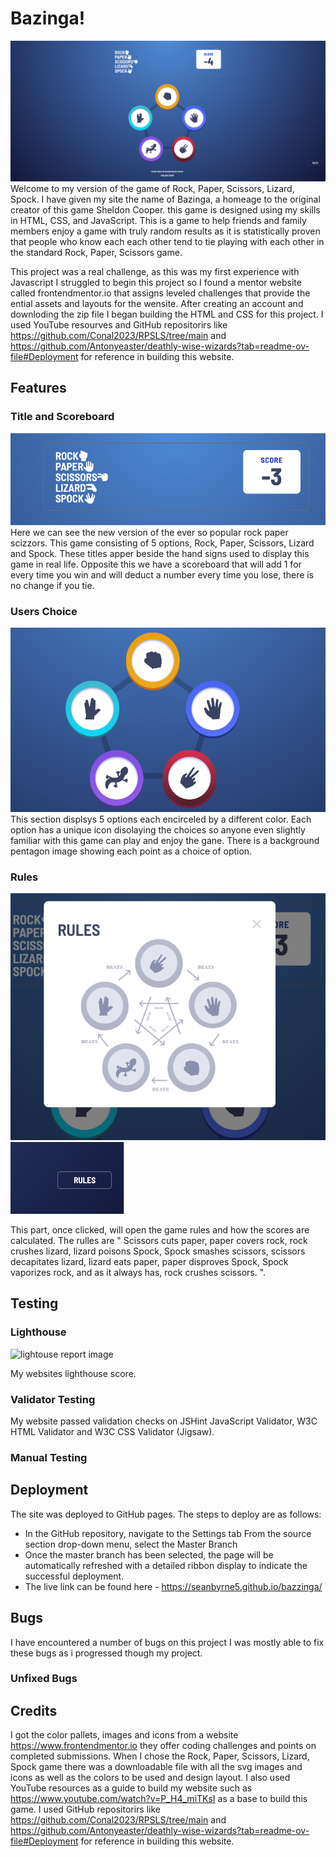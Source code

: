 # Bazinga!
![screenot of main home page](assets/images/homescreen.png)
Welcome to my version of the game of Rock, Paper, Scissors, Lizard, Spock. I have given my site the name of Bazinga, a homeage to the original creator of this game Sheldon Cooper. this game is designed using my skills in HTML, CSS, and JavaScript. This is a game to help friends and family members enjoy a game with truly random results as it is statistically proven that people who  know each each other tend to tie playing with each other in the standard Rock, Paper, Scissors game. 

This project was a real challenge, as this was my first experience with Javascript I struggled to begin this project so I found a mentor website called frontendmentor.io that assigns leveled challenges that provide the ential assets and layouts for the wensite. After creating an account and downloding the zip file I began building the HTML and CSS for this project. I used YouTube resourves and GitHub repositorirs like https://github.com/Conal2023/RPSLS/tree/main and https://github.com/Antonyeaster/deathly-wise-wizards?tab=readme-ov-file#Deployment for reference in building this website. 


## Features
### Title and Scoreboard
![screenshot of title and sorenoard](assets/images/title-scoreboard.png)
Here we can see the new version of the ever so popular rock paper scizzors. This game consisting of 5 options, Rock, Paper, Scissors, Lizard and Spock. These titles apper beside the hand signs used to display this game in real life. Opposite this we have a scoreboard that will add 1 for every time you win and will deduct a number every time you lose, there is no change if you tie.

### Users Choice 
![image displaying icons for all available choices](assets/images/users-choice.png)
This section displsys 5 options each encirceled by a different color. Each option has a unique icon disolaying the choices so anyone even slightly familiar with this game can play and enjoy the gane. There is a background pentagon image showing each point as a choice of option.

### Rules
![game rules explained](assets/images/rules.png)
![game rules button](assets/images/rules-button.png)

This part, once clicked, will open the game rules and how the scores are calculated. The rulles are " Scissors cuts paper, paper covers rock, rock crushes lizard, lizard poisons Spock, Spock smashes scissors, scissors decapitates lizard, lizard eats paper, paper disproves Spock, Spock vaporizes rock, and as it always has, rock crushes scissors. ".


## Testing

### Lighthouse
![lightouse report image](assets/images/lighthouse-score.png)

My websites lighthouse score.

### Validator Testing
My website passed validation checks on JSHint JavaScript Validator, W3C HTML Validator and W3C CSS Validator (Jigsaw). 

### Manual Testing


## Deployment


The site was deployed to GitHub pages. The steps to deploy are as follows:
- In the GitHub repository, navigate to the Settings tab
From the source section drop-down menu, select the Master Branch
- Once the master branch has been selected, the page will be automatically refreshed with a detailed ribbon display to indicate the successful deployment.
- The live link can be found here - https://seanbyrne5.github.io/bazzinga/

## Bugs
 I have encountered a number of bugs on this project I was mostly able to fix these bugs as i progressed though my project. 

### Unfixed Bugs

## Credits
I got the color pallets, images and icons from a website https://www.frontendmentor.io they offer coding challenges and points on completed submissions. When I chose the Rock, Paper, Scissors, Lizard, Spock game there was a downloadable file with all the svg images and icons as well as the colors to be used and design layout. I also used YouTube resources as a guide to build my website such as https://www.youtube.com/watch?v=P_H4_miTKsI as a base to build this game.
 I used GitHub repositorirs like https://github.com/Conal2023/RPSLS/tree/main and https://github.com/Antonyeaster/deathly-wise-wizards?tab=readme-ov-file#Deployment for reference in building this website. 